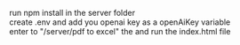 run npm install in the server folder
<br/>
create .env and add you openai key as a openAiKey variable
<br/>
enter to "/server/pdf to excel" the and run the index.html file
